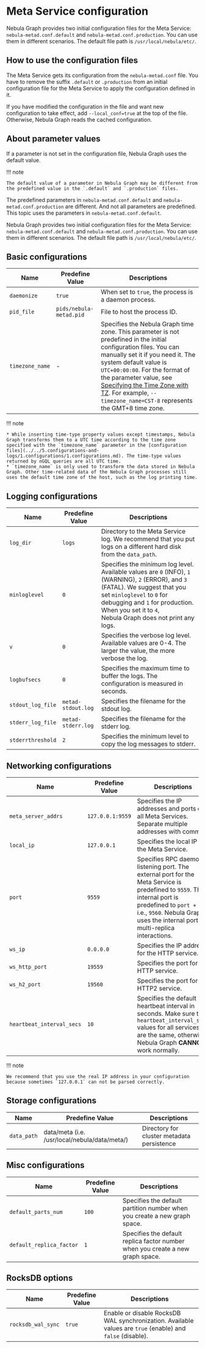# Meta Service configuration

Nebula Graph provides two initial configuration files for the Meta Service: `nebula-metad.conf.default` and `nebula-metad.conf.production`. You can use them in different scenarios. The default file path is `/usr/local/nebula/etc/`.

## How to use the configuration files

The Meta Service gets its configuration from the `nebula-metad.conf` file. You have to remove the suffix `.default` or `.production` from an initial configuration file for the Meta Service to apply the configuration defined in it.

If you have modified the configuration in the file and want new configuration to take effect, add `--local_conf=true` at the top of the file. Otherwise, Nebula Graph reads the cached configuration.

## About parameter values

If a parameter is not set in the configuration file, Nebula Graph uses the default value.

!!! note

    The default value of a parameter in Nebula Graph may be different from the predefined value in the `.default` and `.production` files.

The predefined parameters in `nebula-metad.conf.default` and `nebula-metad.conf.production` are different. And not all parameters are predefined. This topic uses the parameters in `nebula-metad.conf.default`.

Nebula Graph provides two initial configuration files for the Meta Service: `nebula-metad.conf.default` and `nebula-metad.conf.production`. You can use them in different scenarios. The default file path is `/usr/local/nebula/etc/`.

## Basic configurations

| Name        | Predefine Value           | Descriptions                                         |
| ----------- | ----------------------- | ---------------------------------------------------- |
| `daemonize` | `true`                  | When set to `true`, the process is a daemon process. |
| `pid_file`  | `pids/nebula-metad.pid` | File to host the process ID.                         |
| `timezone_name` | - | Specifies the Nebula Graph time zone. This parameter is not predefined in the initial configuration files. You can manually set it if you need it. The system default value is `UTC+00:00:00`. For the format of the parameter value, see [Specifying the Time Zone with TZ](https://www.gnu.org/software/libc/manual/html_node/TZ-Variable.html "Click to view the timezone-related content in the GNU C Library manual"). For example, `--timezone_name=CST-8` represents the GMT+8 time zone.|

!!! note

    * While inserting time-type property values except timestamps, Nebula Graph transforms them to a UTC time according to the time zone specified with the `timezone_name` parameter in the [configuration files](../../5.configurations-and-logs/1.configurations/1.configurations.md). The time-type values returned by nGQL queries are all UTC time.
    * `timezone_name` is only used to transform the data stored in Nebula Graph. Other time-related data of the Nebula Graph processes still uses the default time zone of the host, such as the log printing time.

## Logging configurations

| Name          | Predefine Value            | Descriptions                                                                                                                                                                                                                                                            |
| ------------- | ------------------------ | ----------------------------------------------------------------------------------------------------------------------------------------------------------------------------------------------------------------------------------------------------------------------- |
| `log_dir`     | `logs` | Directory to the Meta Service log. We recommend that you put logs on a different hard disk from the `data_path`.                                                                                                                                                        |
| `minloglevel` | `0`                      | Specifies the minimum log level. Available values are `0` (INFO), `1` (WARNING), `2` (ERROR), and `3` (FATAL). We suggest that you set `minloglevel` to `0` for debugging and `1` for production. When you set it to `4`, Nebula Graph does not print any logs. |
| `v`           | `0`                      | Specifies the verbose log level. Available values are 0-4. The larger the value, the more verbose the log.                                                                                                                                                              |
| `logbufsecs`  | `0`                      | Specifies the maximum time to buffer the logs. The configuration is measured in seconds.                                                                                                                                                                                |
`stdout_log_file`               |`metad-stdout.log`              | Specifies the filename for the stdout log.
`stderr_log_file`               | `metad-stderr.log`| Specifies the filename for the stderr log.
`stderrthreshold`         | `2`     | Specifies the minimum level to copy the log messages to stderr. |

## Networking configurations

| Name                      | Predefine Value    | Descriptions                                                                                                                                                 |
| ------------------------- | ---------------- | ------------------------------------------------------------------------------------------------------------------------------------------------------------ |
| `meta_server_addrs`       | `127.0.0.1:9559` | Specifies the IP addresses and ports of all Meta Services. Separate multiple addresses with commas.                                                  |
`local_ip`                      | `127.0.0.1`   | Specifies the local IP for the Meta Service.  |
| `port`                    | `9559`            | Specifies RPC daemon listening port. The external port for the Meta Service is predefined to `9559`. The internal port is predefined to `port + 1`, i.e., `9560`. Nebula Graph uses the internal port for multi-replica interactions. |
| `ws_ip`                   | `0.0.0.0`    | Specifies the IP address for the HTTP service.                                                                                                                                        |
| `ws_http_port`            | `19559`            | Specifies the port for the HTTP service.                                                   |
| `ws_h2_port`              | `19560`            | Specifies the port for the HTTP2 service.                     |
|`heartbeat_interval_secs`  | `10`     | Specifies the default heartbeat interval in seconds. Make sure the `heartbeat_interval_secs` values for all services are the same, otherwise Nebula Graph **CANNOT** work normally.|

!!! note

    We recommend that you use the real IP address in your configuration because sometimes `127.0.0.1` can not be parsed correctly.

## Storage configurations

| Name        | Predefine Value                                 | Descriptions                               |
| ----------- | --------------------------------------------- | ------------------------------------------ |
| `data_path` | data/meta (i.e. /usr/local/nebula/data/meta/) | Directory for cluster metadata persistence |

## Misc configurations

| Name        | Predefine Value                                 | Descriptions                               |
| ----------- | --------------------------------------------- | ------------------------------------------ |
|`default_parts_num` | `100` | Specifies the default partition number when you create a new graph space. |
|`default_replica_factor` | `1` | Specifies the default replica factor number when you create a new graph space.|

## RocksDB options

| Name        | Predefine Value                                 | Descriptions                               |
| ----------- | --------------------------------------------- | ------------------------------------------ |
|`rocksdb_wal_sync`    |`true`                     |Enable or disable RocksDB WAL synchronization. Available values are `true` (enable) and `false` (disable).|
